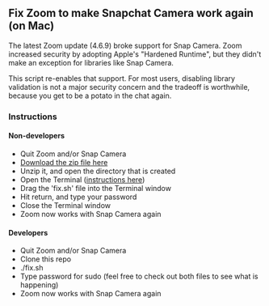 ## Fix Zoom to make Snapchat Camera work again (on Mac)

The latest Zoom update (4.6.9) broke support for Snap Camera. Zoom increased security by adopting Apple's "Hardened Runtime", but they didn't make an exception for libraries like Snap Camera.

This script re-enables that support. For most users, disabling library validation is not a major security concern and the tradeoff is worthwhile, because you get to be a potato in the chat again.

### Instructions
#### Non-developers

* Quit Zoom and/or Snap Camera
* [Download the zip file here](https://github.com/liamdon/FixZoomCameraForSnapchat/archive/master.zip)
* Unzip it, and open the directory that is created
* Open the Terminal ([instructions here](https://support.apple.com/guide/terminal/open-or-quit-terminal-apd5265185d-f365-44cb-8b09-71a064a42125/mac#trml663c6997))
* Drag the 'fix.sh' file into the Terminal window
* Hit return, and type your password
* Close the Terminal window
* Zoom now works with Snap Camera again

#### Developers
* Quit Zoom and/or Snap Camera
* Clone this repo
* ./fix.sh
* Type password for sudo (feel free to check out both files to see what is happening)
* Zoom now works with Snap Camera again
